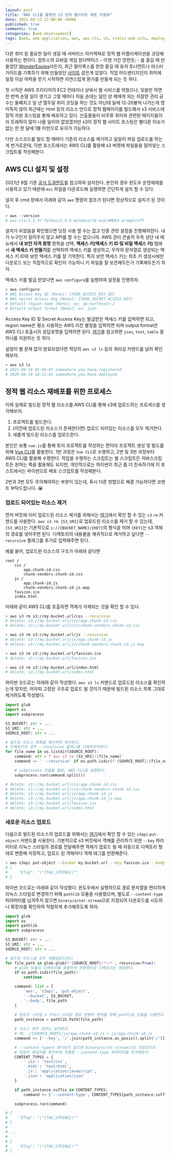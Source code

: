 ```yaml
---
layout: post
title: "AWS CLI를 활용한 s3 정적 웹사이트 배포 자동화"
date: 2021-09-12 17:00:00 +0900
published: true
comments: true
categories: [web-development]
tags: [web, web-application, aws, aws-cli, s3, static-web-site, deploy, automation]
---
```


다른 취미 등 필요한 일이 생길 때 서버리스 아키텍쳐로 정적 웹 어플리케이션을 코딩해 사용하는 편이다. 컴투스의 모바일 게임 원더택틱스 - 이젠 거진 망한듯; - 를 즐길 때 만들었던 [WonderEquips](https://github.com/Kitchu0401/WonderEquips)라든지, 최근 말리폭스를 한창 즐길 때 유저 토너먼트나 마스터 가이드를 기록하기 위해 만들었던 [사이트](http://malifaux.lazecrew.com/#/guide) 같은게 있었다. 직업 어드밴티지인지 취미에 일정 이상 여력을 붓기 시작하면 자연스럽게 뭔가를 만들게 되는 듯 하다.

첫 시작은 AWS 프리티어의 EC2 컨테이너 상에서 웹 서비스를 띄웠으나, 잊을만 하면 한 번씩 손댈 일이 생기고 그럴 때마다 처음 손대는 일인 양 헤매게 되는 자잘한 관리 공수는 둘째치고 일 년 열두달 취미 코딩을 하는 것도 아닌데 달에 12-20불씩 나가는게 영 마뜩치 않아 최근에는 html 등의 리소스 만으로 정적 웹페이지를 빌드해서 s3 서비스에 정적 자원 호스팅을 통해 배포하고 있다. 산출물들이 비주류 취미와 관련된 페이지들이라 트래픽이 많이 나올 일이야 없었겠지만 s3의 정적 웹 사이트 호스팅은 별다른 이슈가 없는 한 한 달에 1불 미만으로 유지가 가능하다.

다만 소스코드를 빌드 할 때마다 기존의 리소스를 제거하고 일일이 파일 업로드를 하는게 번거로운데, 이번 포스트에서는 AWS CLI를 활용해 s3 버켓에 파일들을 밀어넣는 스크립트를 작성해본다.

## AWS CLI 설치 및 설정

2021년 9월 기준 [공식 도큐먼트](https://docs.aws.amazon.com/ko_kr/cli/latest/userguide/install-cliv2.html)를 참고하여 설치한다. 본인의 경우 윈도우 운영체제를 사용하고 있기 때문에 `msi` 파일을 다운로드해 실행하면 간단하게 설치 할 수 있다.

설치 후 cmd 창에서 아래와 같이 `aws` 명령어 참조가 된다면 정상적으로 설치가 된 것이다.

``` sh
> aws --version
# aws-cli/2.2.37 Python/3.8.8 Windows/10 exe/AMD64 prompt/off
```

설치가 되었음을 확인했으면 당장 사용 할 수는 없고 인증 관련 설정을 진행해야한다. 내가 누구인지 알려주지 않고 API를 할 수는 없으니까. AWS 관리 콘솔의 우측 상단 내 메뉴에서 **내 보안 자격 증명** 항목을 선택, **액세스 키(액세스 키 ID 및 비밀 액세스 키)** 탭에서 **새 액세스 키 만들기**를 선택하여 액세스 키를 생성하고, 무작위 문자열로 생성되는 액세스 키 ID와 보안 액세스 키를 잘 기억한다. 특히 보안 액세스 키는 최초 키 생성시에만 다운로드 또는 직접적으로 확인이 가능하니 키 파일을 잘 보관해두든가 기록해두든가 하자.

액세스 키를 발급 받았다면 `aws configure`를 실행하여 설정을 진행하자.

``` sh
> aws configure
# AWS Access Key ID [None]: {YOUR_ACCESS_KEY_ID}
# AWS Secret Access Key [None]: {YOUR_SECRET_ACCESS_KEY}
# Default region name [None]: ex: ap-northeast-2
# Default output format [None]: ex: json
```

Access Key ID 및 Secret Access Key는 발급받은 액세스 키를 입력하면 되고, region name은 평소 사용하는 AWS 리전 별칭을 입력하면 되며 output format은 AWS CLI 호출시의 응답포맷을 입력하면 된다. [여기](https://docs.aws.amazon.com/cli/latest/reference/#options)를 참고하면 `json`, `text`, `table` 중 하나를 지원하는 듯 하다.

설정이 별 문제 없이 완료되었다면 적당히 `aws s3 ls` 등의 쿼리성 커맨드를 날려 확인해보자.

``` sh
> aws s3 ls
# 2021-08-10 01:46:07 somewhere.you-have.registered
# 2020-06-10 10:11:01 somewhere.you-have.deployed
```

## 정적 웹 리소스 재배포를 위한 프로세스

이제 실제로 빌드된 정적 웹 리소스를 AWS CLI를 통해 s3에 업로드하는 프로세스를 생각해보자.

1. 프로젝트를 빌드한다.
2. (이전에 업로드된 리소스가 존재한다면) 업로드 되어있는 리소스를 모두 제거한다.
3. 새롭게 빌드된 리소스를 업로드한다.

본인은 보통 `vue.js`를 통해 토이 프로젝트를 작성하는 편이라 프로젝트 생성 및 빌드를 위해 [Vue CLI](https://cli.vuejs.org/)를 활용한다. 1번 과정은 `Vue CLI`로 수행하고, 2번 및 3번 과정부터 AWS CLI를 활용해 수행한다. 작업을 수행하는 스크립트는 쉘 스크립트든 자바스크립트든 원하는 쪽을 활용해도 되지만, 개인적으로는 파이썬이 최근 좀 더 친숙하기에 이 포스트에서는 파이썬으로 배포 스크립트를 작성해본다.

2번과 3번 모두 주의해야하는 부분이 있는데, 혹시 다른 방법으로 해결 가능하다면 코멘트 부탁드립니다. :sob:

### 업로드 되어있는 리소스 제거

먼저 버킷에 이미 업로드된 리소스 제거를 위해서는 [여기](https://docs.aws.amazon.com/cli/latest/reference/s3/#available-commands)에서 확인 할 수 있는 `s3` `rm` 커맨드를 사용한다. `aws s3 rm {S3_URI}`로 업로드된 리소스를 제거 할 수 있는데, `{S3_URI}`는 기본적으로 `s://{BUCKET_NAME}/{KEY}`의 형식을 띄며 `{KEY}`는 s3 객체의 경로를 넣어주면 된다. 디렉토리의 내용물을 재귀적으로 제거하고 싶다면 `--recursive` 플래그를 추가로 입력해주면 된다.

예를 들어, 업로드된 리소스의 구조가 아래와 같다면

```
root /
    css /
        app.chunk-id.css
        chunk-vendors.chunk-id.css
    js /
        app.chunk-id.js
        chunk-vendors.chunk-id.js.map
    favicon.ico
    index.html
```

아래와 같이 AWS CLI를 호출하면 객체가 삭제되는 것을 확인 할 수 있다.

``` sh
> aws s3 rm s3://my.bucket.url/css --recursive
# delete: s3://my.bucket.url/css/app.chunk-id.css
# delete: s3://my.bucket.url/css/chunk-vendors.chunk-id.css

> aws s3 rm s3://my.bucket.url/js --recursive
# delete: s3://my.bucket.url/js/app.chunk-id.js
# delete: s3://my.bucket.url/js/chunk-vendors.chunk-id.js.map

> aws s3 rm s3://my.bucket.url/favicon.ico
# delete: s3://my.bucket.url/favicon.ico

> aws s3 rm s3://my.bucket.url/index.html
# delete: s3://my.bucket.url/index.html
```

파이썬 코드로는 아래와 같이 작성했다. `aws s3 ls` 커맨드로 업로드된 리소스를 확인하는게 맞지만, 어차피 고정된 구조로 업로드 될 것이기 때문에 빌드된 리소스 목록 그대로 제거하도록 작성했다.

``` py
import glob
import os
import subprocess

S3_BUCKET: str = ...
S3_URI: str = ...
SOURCE_ROOT: str = ...

# 빌드된 리소스 목록을 확인하여 제거한다.
# 디렉토리의 경우 --recursive 플래그를 더해주어야한다.
for file_name in os.listdir(SOURCE_ROOT):
    command: str = f'aws s3 rm {S3_URI}/{file_name}'
    command += ' --recursive' if os.path.isdir(f'{SOURCE_ROOT}/{file_name}') else ''

    # subprocess 모듈을 활용, AWS CLI를 실행한다.
    subprocess.run(command.split())

# delete: s3://my.bucket.url/css/app.chunk-id.css
# delete: s3://my.bucket.url/css/chunk-vendors.chunk-id.css
# delete: s3://my.bucket.url/js/app.chunk-id.js
# delete: s3://my.bucket.url/js/app.chunk-id.js.map
# delete: s3://my.bucket.url/favicon.ico
# delete: s3://my.bucket.url/index.html
```

### 새로운 리소스 업로드

다음으로 빌드된 리소스의 업로드를 위해서는 [여기](https://docs.aws.amazon.com/cli/latest/reference/s3api/#available-commands)에서 확인 할 수 있는 `s3api` `put-object` 커맨드를 사용한다. 기본적으로 s3 버킷에서 객체를 관리하기 위한 `--key` 파라미터로 리눅스 스타일의 경로를 전달해주면 객체가 업로드 될 때 자동으로 디렉토리 형태로 변환해 저장하고, 업로드 된 객체마다 객체 태그를 반환해준다.

``` sh
> aws s3api put-object --bucket my.bucket.url --key favicon.ico --body {SOURCE_ROOT}/favicon.ico
# {
#     "ETag": "\"{TAG_STRING}\""
# }
```

파이썬 코드로는 아래와 같이 작성했다. 윈도우에서 실행하므로 경로 문자열을 편리하게 리눅스 스타일로 변경하기 위해 `pathlib` 모듈을 사용했으며, 별도로 `--content-type` 파라미터를 넘겨주지 않으면 `binary/octet-stream`으로 지정되어 다운로드를 시도하니 확장자를 확인하여 적절하게 추가해주도록 하자.

``` py
import glob
import os
import pathlib
import subprocess

S3_BUCKET: str = ...
S3_URI: str = ...
SOURCE_ROOT: str = ...

# 빌드된 리소스를 모두 개별업로드한다.
for file_path in glob.glob(f'{SOURCE_ROOT}/**/*', recursive=True):
    # glob 모듈이 디렉토리를 포함하여 반환하므로 디렉토리는 제외한다.
    if os.path.isdir(file_path):
        continue

    command: list = [
        'aws', 's3api', 'put-object',
        '--bucket', S3_BUCKET,
        '--body', file_path
    ]
    
    # 윈도우 스타일 > 리눅스 스타일 경로 변환의 편의를 위해 pathlib 모듈을 사용한다.
    path_instance = pathlib.Path(file_path)

    # 리소스 루트 경로는 날려준다.
    # 예: ./{SOURCE_ROOT}/js/app.chunk-id.js > js/app.chunk-id.js
    command += ['--key', '/'.join(path_instance.as_posix().split('/')[1:])]

    # --content-type이 명시되지 않으면 binary/octet-stream으로 지정되므로
    # 파일의 확장자를 확인하여 적절한 --content-type 파라미터를 추가해준다.
    CONTENT_TYPES = {
        '.css': 'text/css',
        '.html': 'text/html',
        '.js': 'application/javascript',
        '.json': 'application/json'
    }

    if path_instance.suffix in CONTENT_TYPES:
        command += ['--content-type', CONTENT_TYPES[path_instance.suffix]]

    subprocess.run(command)

# {
#     "ETag": "\"{TAG_STRING}\""
# }
#
# ...
#
# {
#     "ETag": "\"{TAG_STRING}\""
# }
```
